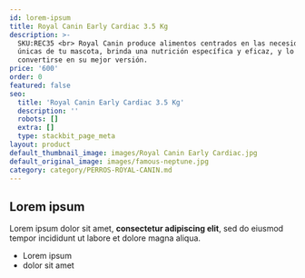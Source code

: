 ```yaml
---
id: lorem-ipsum
title: Royal Canin Early Cardiac 3.5 Kg
description: >-
  SKU:REC35 <br> Royal Canin produce alimentos centrados en las necesidades
  únicas de tu mascota, brinda una nutrición específica y eficaz, y lo ayuda a
  convertirse en su mejor versión.
price: '600'
order: 0
featured: false
seo:
  title: 'Royal Canin Early Cardiac 3.5 Kg'
  description: ''
  robots: []
  extra: []
  type: stackbit_page_meta
layout: product
default_thumbnail_image: images/Royal Canin Early Cardiac.jpg
default_original_image: images/famous-neptune.jpg
category: category/PERROS-ROYAL-CANIN.md
---
```

## Lorem ipsum

Lorem ipsum dolor sit amet, **consectetur adipiscing elit**, sed do eiusmod tempor incididunt ut labore et dolore magna aliqua.

- Lorem ipsum
- dolor sit amet